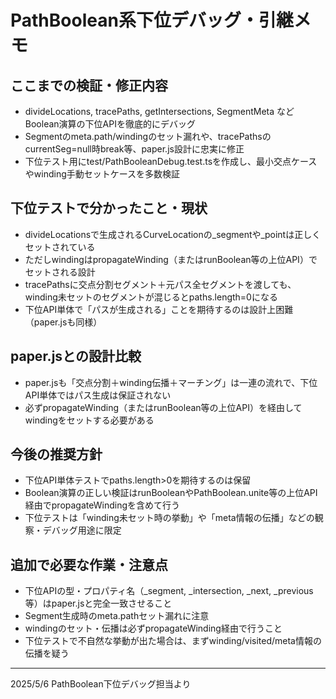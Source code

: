 # PathBoolean系下位デバッグ・引継メモ

## ここまでの検証・修正内容

- divideLocations, tracePaths, getIntersections, SegmentMeta などBoolean演算の下位APIを徹底的にデバッグ
- Segmentのmeta.path/windingのセット漏れや、tracePathsのcurrentSeg=null時break等、paper.js設計に忠実に修正
- 下位テスト用にtest/PathBooleanDebug.test.tsを作成し、最小交点ケースやwinding手動セットケースを多数検証

## 下位テストで分かったこと・現状

- divideLocationsで生成されるCurveLocationの_segmentや_pointは正しくセットされている
- ただしwindingはpropagateWinding（またはrunBoolean等の上位API）でセットされる設計
- tracePathsに交点分割セグメント＋元パス全セグメントを渡しても、winding未セットのセグメントが混じるとpaths.length=0になる
- 下位API単体で「パスが生成される」ことを期待するのは設計上困難（paper.jsも同様）

## paper.jsとの設計比較

- paper.jsも「交点分割＋winding伝播＋マーチング」は一連の流れで、下位API単体ではパス生成は保証されない
- 必ずpropagateWinding（またはrunBoolean等の上位API）を経由してwindingをセットする必要がある

## 今後の推奨方針

- 下位API単体テストでpaths.length>0を期待するのは保留
- Boolean演算の正しい検証はrunBooleanやPathBoolean.unite等の上位API経由でpropagateWindingを含めて行う
- 下位テストは「winding未セット時の挙動」や「meta情報の伝播」などの観察・デバッグ用途に限定

## 追加で必要な作業・注意点

- 下位APIの型・プロパティ名（_segment, _intersection, _next, _previous等）はpaper.jsと完全一致させること
- Segment生成時のmeta.pathセット漏れに注意
- windingのセット・伝播は必ずpropagateWinding経由で行うこと
- 下位テストで不自然な挙動が出た場合は、まずwinding/visited/meta情報の伝播を疑う

---

2025/5/6 PathBoolean下位デバッグ担当より